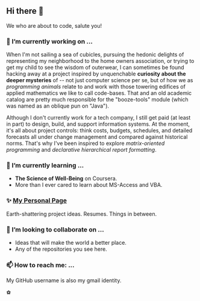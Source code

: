 ## Hi there 👋

We who are about to code, salute you!


### 🔭 I’m currently working on ...

When I'm not sailing a sea of cubicles, pursuing the hedonic delights of representing my neighborhood to the home owners association, or trying to get my child to see the wisdom of outerwear, I can sometimes be found hacking away at a project inspired by unquenchable
**curiosity about the deeper mysteries** of -- not just computer science per se, but of
how we as *programming animals* relate to and work with those towering edifices of applied
mathematics we like to call code-bases. That and an old academic catalog are pretty much responsible for the "booze-tools" module (which was named as an oblique pun on "Java").

Although I don't currently work for a tech company, I still get paid (at least in part)
to design, build, and support information systems. At the moment, it's all about project controls: think costs, budgets, schedules, and detailed forecasts all under change management and compared against historical norms. That's why I've been inspired
to explore *matrix-oriented programming* and *declarative hierarchical report formatting*.


### 🌱 I’m currently learning ...

* **The Science of Well-Being** on Coursera.
* More than I ever cared to learn about MS-Access and VBA.


### ✨ [My Personal Page](https://kjosib.github.io/)

Earth-shattering project ideas. Resumes. Things in between.


### 👯 I’m looking to collaborate on ...

* Ideas that will make the world a better place.
* Any of the repositories you see here.

<!--
- 🤔 I’m looking for help with ...
- 💬 Ask me about ...
-->

### 📫 How to reach me: ...

My GitHub username is also my gmail identity.

<!--
- 😄 Pronouns: ...
- ⚡ Fun fact: ...
-->

<!--
**kjosib/kjosib** is a ✨ _special_ ✨ repository because its `README.md` (this file) appears on your GitHub profile.

Here are some ideas to get you started:


-->
⚽️
